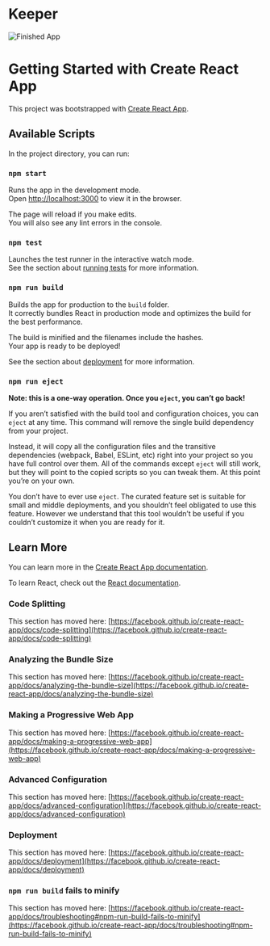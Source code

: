 # Keeper
![Finished App](https://lh3.googleusercontent.com/4_MJ6hRoyx1xfVDIhEk2wGTkLHlJ6oAcG_8oYGvH2Oac3PJHkBwvoR7Qm0x3npJQ8gfiIudywVHvX711w4jr0bwaMuNcNe7iejO6QSYZdYmUOs5QWPX9rsXUkFf5qHVDMo-6GtvS_pROUqcoHjXS_Q9gkFU4-W_1hnh8Li7NzattXM2ilgSSEFyXKGqRVguZfLauDjiQ0jiZ32th2YURJzNZwkC1KHW6LLkPG89khld2N155Jv_M9h8kwWX27X7qqcAduq6xB-P-cH9hQszdFYvFKH9kvWtVoZy6KlN1-CTLd00zXdrKuJBvK0hFXqtY88bLnbJJoNwVWCuewQE6yUZ5dFdZM6wbOv_dj16mEkJlchLMqrkbfRouqPw_E4b85Kyp7zBYsMF1ZM0K-PVP58_-vf1PDgOwU-gXKxjL_oLpZFk4wZNXevqhXDNGzrWN-55VAHlvsXHHCqFfiLhM3idJ_2flbxI7j8Ho1LeU5o7LqpCMhvTTyTkaKKIkUxb0IIEn1DlBX2NGgbu2ZmSSo3mwA6InDCCDbnJ6_kuA02KwIJIT-mClsoy2GxVi5oI21MU3AXVI-5LOPufocC_FtPGfS6xcssslVJrglzts9dIT8JiIpozRhyxIGYVKGBk358jca2CAhiL1Xg3Vt3ShybLJ2UbFGLJOmR5g8iZrcqoD_NSDe8CwOVMQoQvwpA=w1230-h614-no?authuser=0)


# Getting Started with Create React App

This project was bootstrapped with [Create React App](https://github.com/facebook/create-react-app).

## Available Scripts

In the project directory, you can run:

### `npm start`

Runs the app in the development mode.\
Open [http://localhost:3000](http://localhost:3000) to view it in the browser.

The page will reload if you make edits.\
You will also see any lint errors in the console.

### `npm test`

Launches the test runner in the interactive watch mode.\
See the section about [running tests](https://facebook.github.io/create-react-app/docs/running-tests) for more information.

### `npm run build`

Builds the app for production to the `build` folder.\
It correctly bundles React in production mode and optimizes the build for the best performance.

The build is minified and the filenames include the hashes.\
Your app is ready to be deployed!

See the section about [deployment](https://facebook.github.io/create-react-app/docs/deployment) for more information.

### `npm run eject`

**Note: this is a one-way operation. Once you `eject`, you can’t go back!**

If you aren’t satisfied with the build tool and configuration choices, you can `eject` at any time. This command will remove the single build dependency from your project.

Instead, it will copy all the configuration files and the transitive dependencies (webpack, Babel, ESLint, etc) right into your project so you have full control over them. All of the commands except `eject` will still work, but they will point to the copied scripts so you can tweak them. At this point you’re on your own.

You don’t have to ever use `eject`. The curated feature set is suitable for small and middle deployments, and you shouldn’t feel obligated to use this feature. However we understand that this tool wouldn’t be useful if you couldn’t customize it when you are ready for it.

## Learn More

You can learn more in the [Create React App documentation](https://facebook.github.io/create-react-app/docs/getting-started).

To learn React, check out the [React documentation](https://reactjs.org/).

### Code Splitting

This section has moved here: [https://facebook.github.io/create-react-app/docs/code-splitting](https://facebook.github.io/create-react-app/docs/code-splitting)

### Analyzing the Bundle Size

This section has moved here: [https://facebook.github.io/create-react-app/docs/analyzing-the-bundle-size](https://facebook.github.io/create-react-app/docs/analyzing-the-bundle-size)

### Making a Progressive Web App

This section has moved here: [https://facebook.github.io/create-react-app/docs/making-a-progressive-web-app](https://facebook.github.io/create-react-app/docs/making-a-progressive-web-app)

### Advanced Configuration

This section has moved here: [https://facebook.github.io/create-react-app/docs/advanced-configuration](https://facebook.github.io/create-react-app/docs/advanced-configuration)

### Deployment

This section has moved here: [https://facebook.github.io/create-react-app/docs/deployment](https://facebook.github.io/create-react-app/docs/deployment)

### `npm run build` fails to minify

This section has moved here: [https://facebook.github.io/create-react-app/docs/troubleshooting#npm-run-build-fails-to-minify](https://facebook.github.io/create-react-app/docs/troubleshooting#npm-run-build-fails-to-minify)
